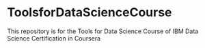 # ToolsforDataScienceCourse
This repository is for the Tools for Data Science Course of IBM Data Science Certification in Coursera 
